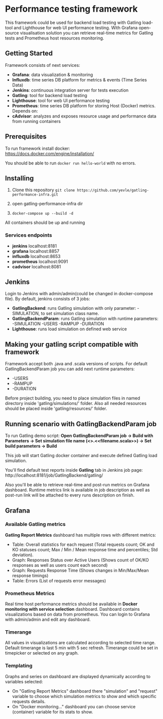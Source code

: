 <!--- 
Copyright © 2023 Yevhen Levchenko ylevchenko@solvd.com
-->

# Performance testing framework
This framework could be used for backend load testing with Gatling load-tool and Lighthouse for web UI performance testing.
With Grafana open-source visualisation solution you can retrieve real-time metrics for Gatling tests and Prometheus host resources monitoring.

## Getting Started

Framework consists of next services:
- **Grafana**: data visualization & monitoring
- **Influxdb**: time series DB platform for metrics & events (Time Series Data)
- **Jenkins**: continuous integration server for tests execution
- **Gatling**: tool for backend load testing
- **Lighthouse**: tool for web UI performance testing
- **Prometheus**: time series DB platform for storing Host (Docker) metrics. Depends on:
- **cAdvisor**: analyzes and exposes resource usage and performance data from running containers

## Prerequisites

To run framework install docker: https://docs.docker.com/engine/installation/

You should be able to run ```docker run hello-world``` with no errors.

## Installing

1. Clone this repository
   ```git clone https://github.com/yevle/gatling-performance-infra.git```
2. open gatling-performance-infra dir

3. ```docker-compose up --build -d```

All containers should be up and running

### Services endpoints
- **jenkins** localhost:8181
- **grafana** localhost:8857
- **influxdb** localhost:8653
- **prometheus** localhost:9091
- **cadvisor** localhost:8081

## Jenkins

Login to Jenkins with admin/admin(could be changed in docker-compose file).
By default, jenkins consists of 3 jobs:
- **GatlingBackend**: runs Gatling simulation with only parameter: -SIMULATION, to set simulation class name.
- **GatlingBackendParam**: runs Gatling simulation with runtime parameters: -SIMULATION -USERS -RAMPUP -DURATION
- **Lighthouse**: runs load simulation on defined web service

## Making your gatling script compatible with framework

Framework accept both .java and .scala versions of scripts. For default GatlingBackendParam job you can add next runtime parameters:
- -USERS
- -RAMPUP
- -DURATION

Before project building, you need to place simulation files in named directory inside 'gatling/simulations/' folder. Also all needed resources should be placed inside 'gatling/resources/' folder.

## Running scenario with GatlingBackendParam job

To run Gatling demo script: 
**Open GatlingBackendParam job -> Build with Parameters -> Set simulation file name (<<folder>>.<<filename.scala>>) -> Set build parameters  -> Build**

This job will start Gatling docker container and execute defined Gatling load simulation.

You'll find default test reports inside **Gatling** tab in Jenkins job page: 
http://localhost:8181/job/GatlingBackend/gatling/ 

Also you'll be able to retrieve real-time and post-run metrics on Grafana dashboard. 
Runtime metrics link is available in job description as well as post-run link will be attached to every runs description on finish.

## Grafana

### Available Gatling metrics

**Gatling Report Metrics** dashboard has multiple rows with different metrics:
- Table: Overall statistics for each request (Total requests count; OK and KO statuses count; Max / Min / Mean response time and percentiles; Std deviation). 
- Graph: Responses Status over Active Users (Shows count of OK/KO responses as well as users count each second)
- Graph: Requests Response Time (Shows changes in Min/Max/Mean response timings)
- Table: Errors (List of requests error messages)

### Prometheus Metrics
Real time host performance metrics should be available in **Docker monitoring with service selection** dashboard.
Dashboard contains visualizations based on data from prometheus.
You can login to Grafana with admin/admin and edit any dashboard.

### Timerange

All values in visualizations are calculated according to selected time range. Default timerange is last 5 min with 5 sec refresh. Timerange could be set in timepicker or selected on any graph.

### Templating

Graphs and series on dashboard are displayed dynamically according to variables selected:
- On "Gatling Report Metrics" dashboard there "simulation" and "request" variable to choose which simulation metrics to show and which specific requests details.
- On "Docker monitoring..." dashboard you can choose service (container) variable for its stats to show.